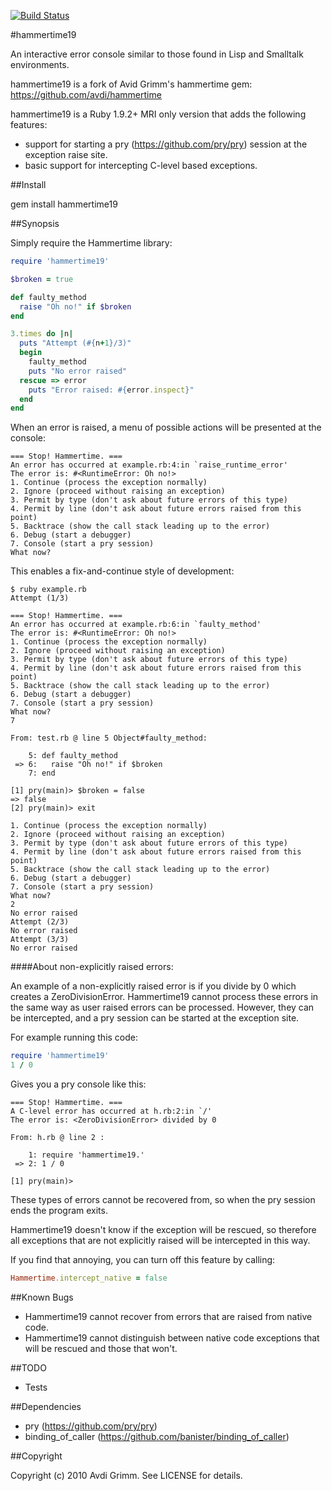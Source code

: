 [![Build Status](https://secure.travis-ci.org/kl/hammertime19.png)](http://travis-ci.org/kl/data-writer)

#hammertime19

An interactive error console similar to those found in Lisp and Smalltalk environments.

hammertime19 is a fork of Avid Grimm's hammertime gem: https://github.com/avdi/hammertime

hammertime19 is a Ruby 1.9.2+ MRI only version that adds the following features:

* support for starting a pry (https://github.com/pry/pry) session at the exception raise site.
* basic support for intercepting C-level based exceptions.

##Install

gem install hammertime19

##Synopsis

Simply require the Hammertime library:

```ruby
require 'hammertime19'

$broken = true

def faulty_method
  raise "Oh no!" if $broken
end

3.times do |n|
  puts "Attempt (#{n+1}/3)"
  begin
    faulty_method
    puts "No error raised"
  rescue => error
    puts "Error raised: #{error.inspect}"
  end
end
```

When an error is raised, a menu of possible actions will be presented at the console:

```
=== Stop! Hammertime. ===
An error has occurred at example.rb:4:in `raise_runtime_error'
The error is: #<RuntimeError: Oh no!>
1. Continue (process the exception normally)
2. Ignore (proceed without raising an exception)
3. Permit by type (don't ask about future errors of this type)
4. Permit by line (don't ask about future errors raised from this point)
5. Backtrace (show the call stack leading up to the error)
6. Debug (start a debugger)
7. Console (start a pry session)
What now?
```

This enables a fix-and-continue style of development:

```
$ ruby example.rb                                                
Attempt (1/3)

=== Stop! Hammertime. ===
An error has occurred at example.rb:6:in `faulty_method'
The error is: #<RuntimeError: Oh no!>                   
1. Continue (process the exception normally)            
2. Ignore (proceed without raising an exception)        
3. Permit by type (don't ask about future errors of this type)
4. Permit by line (don't ask about future errors raised from this point)
5. Backtrace (show the call stack leading up to the error)              
6. Debug (start a debugger)                                             
7. Console (start a pry session)                                       
What now?
7

From: test.rb @ line 5 Object#faulty_method:

    5: def faulty_method
 => 6:   raise "Oh no!" if $broken
    7: end

[1] pry(main)> $broken = false
=> false
[2] pry(main)> exit

1. Continue (process the exception normally)
2. Ignore (proceed without raising an exception)
3. Permit by type (don't ask about future errors of this type)
4. Permit by line (don't ask about future errors raised from this point)
5. Backtrace (show the call stack leading up to the error)
6. Debug (start a debugger)
7. Console (start a pry session)
What now?
2
No error raised
Attempt (2/3)
No error raised
Attempt (3/3)
No error raised
```

####About non-explicitly raised errors:
    
An example of a non-explicitly raised error is if you divide by 0 which creates a
ZeroDivisionError.
Hammertime19 cannot process these errors in the same way as user raised errors can be processed.
However, they can be intercepted, and a pry session can be started at the exception site.

For example running this code:

```ruby
require 'hammertime19'
1 / 0
```

Gives you a pry console like this:

```
=== Stop! Hammertime. ===
A C-level error has occurred at h.rb:2:in `/'
The error is: <ZeroDivisionError> divided by 0

From: h.rb @ line 2 :

    1: require 'hammertime19.'
 => 2: 1 / 0

[1] pry(main)>
```

These types of errors cannot be recovered from, so when the pry session ends the program exits.

Hammertime19 doesn't know if the exception will be rescued, so therefore all exceptions that
are not explicitly raised will be intercepted in this way.

If you find that annoying, you can turn off this feature by calling:

```ruby
Hammertime.intercept_native = false
```

##Known Bugs

* Hammertime19 cannot recover from errors that are raised from native code.
* Hammertime19 cannot distinguish between native code exceptions that will be rescued and those that won't.

##TODO

* Tests

##Dependencies

* pry (https://github.com/pry/pry)
* binding_of_caller (https://github.com/banister/binding_of_caller)

##Copyright

Copyright (c) 2010 Avdi Grimm. See LICENSE for details.

